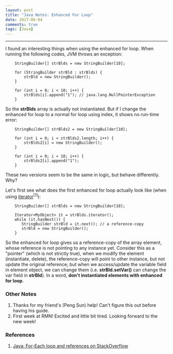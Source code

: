 ```yaml
---
layout: post
title: "Java Notes: Enhanced For Loop"
date: 2017-06-04
comments: true
tags: [Java]
---
```


<div class="post-teaser">  </div>
<!-- more -->

<hr/>

I found an interesting things when using the enhanced for loop. When running the following codes, JVM throws an exception: 
```
	StringBuilder[] strBlds = new StringBuilder[10];

	for (StringBuilder strBld : strBlds) {
	    strBld = new StringBuilder();
	}

	for (int i = 0; i < 10; i++) {
	    strBlds[i].append("1"); // java.lang.NullPointerException 
	}
```
So the **strBlds** array is actually not instantiated. But if I change the enhanced for loop to a normal for loop using index, it shows no run-time error:
```
	StringBuilder[] strBlds2 = new StringBuilder[10];

	for (int i = 0; i < strBlds2.length; i++) {
	    strBlds2[i] = new StringBuilder();
	}

	for (int i = 0; i < 10; i++) {
	    strBlds2[i].append("1");
	}
```

These two versions seem to be the same in logic, but behave differently. Why?

Let's first see what does the first enhanced for loop actually look like (when using <a href="https://stackoverflow.com/questions/9305632/java-for-each-loop-and-references">iterator</a><sup>[1]</sup>):

```
	StringBuilder[] strBlds = new StringBuilder[10];

	Iterator<MyObject> it = strBlds.iterator();
	while (it.hasNext()) {
	   StringBuilder strBld = it.next(); // a reference-copy
	   strBld = new StringBuilder();
	}
```

So the enhanced for loop gives us a reference-copy of the array element, whose reference is not pointing to any instance yet. Consider this as a "pointer" (which is not strictly true), when we modify the element (instantiate, delete), the reference-copy will point to other instance, but not update the original reference; but when we access/update the variable field in element object, we can change them (i.e. **strBld.setVar()** can change the var field in **strBld**). In a word, **don't instantiated elements with enhanced for loop**.

### Other Notes

1. Thanks for my friend's (Peng Sun) help! Can't figure this out before having his guide.
2. First week at RMN! Excited and little bit tired. Looking forward to the new week!

### References
1. [Java: For-Each loop and references on StackOverflow](https://stackoverflow.com/questions/9305632/java-for-each-loop-and-references)